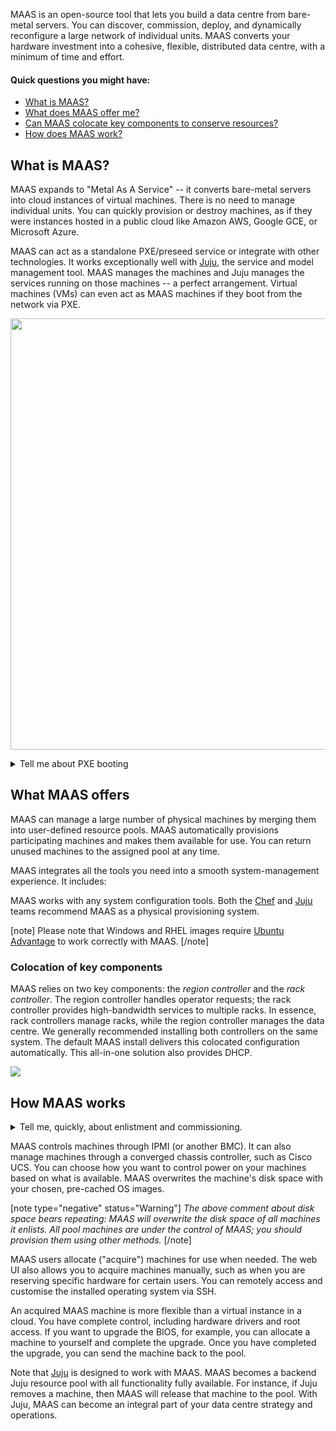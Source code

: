 <!-- snap-2-7-cli
||2.7|2.8|2.9|
|-----:|:-----:|:-----:|:-----:|
|Snap|**CLI** ~ [UI](/t/about-maas-snap-2-7-ui/2263)|[CLI](/t/about-maas-snap-2-8-cli/2264) ~ [UI](/t/about-maas-snap-2-8-ui/2265)|[CLI](/t/about-maas-snap-2-9-cli/2266) ~ [UI](/t/about-maas-snap-2-9-ui/2267)|
|Packages|[CLI](/t/about-maas-deb-2-7-cli/2268) ~ [UI](/t/about-maas-deb-2-7-ui/2269)|[CLI](/t/about-maas-deb-2-8-cli/2270) ~ [UI](/t/about-maas-deb-2-8-ui/2271)|[CLI](/t/about-maas-deb-2-9-cli/2272) ~ [UI](/t/about-maas-deb-2-9-ui/2273)|
snap-2-7-cli -->

<!-- deb-2-7-cli
|| 2.7 | 2.8 | 2.9|
|-----:|:-----:|:-----:|:-----:|
|Snap|[CLI](about-maas-snap-2-7-cli/2838) ~ [UI](/t/about-maas-snap-2-7-ui/2263) |[CLI](/t/about-maas-snap-2-8-cli/2264) ~ [UI](/t/about-maas-snap-2-8-ui/2265) |[CLI](/t/about-maas-snap-2-9-cli/2266) ~ [UI](/t/about-maas-snap-2-9-ui/2267)|
|Packages|**CLI** ~  [UI](/t/about-maas-deb-2-7-ui/2269)|[CLI](/t/about-maas-deb-2-8-cli/2270) ~ [UI](/t/about-maas-deb-2-8-ui/2271)|[CLI](/t/about-maas-deb-2-9-cli/2272) ~ [UI](/t/about-maas-deb-2-9-ui/2273)|
deb-2-7-cli -->

<!-- snap-2-7-ui
|| 2.7 | 2.8 | 2.9|
|-----:|:-----:|:-----:|:-----:|
|Snap|[CLI](/t/about-maas-snap-2-7-cli/2838) ~ **UI**|[CLI](/t/about-maas-snap-2-8-cli/2264) ~ [UI](/t/about-maas-snap-2-8-ui/2265)|[CLI](/t/about-maas-snap-2-9-cli/2266) ~ [UI](/t/about-maas-snap-2-9-ui/2267)|
|Packages|[CLI](/t/about-maas-deb-2-7-cli/2268) ~ [UI](/t/about-maas-deb-2-7-ui/2269)|[CLI](/t/about-maas-deb-2-8-cli/2270) ~ [UI](/t/about-maas-deb-2-8-ui/2271)|[CLI](/t/about-maas-deb-2-9-cli/2272) ~ [UI](/t/about-maas-deb-2-9-ui/2273)|
snap-2-7-ui -->

<!-- deb-2-8-cli
|| 2.7 | 2.8 | 2.9|
|-----:|:-----:|:-----:|:-----:|
|Snap|[CLI](about-maas-snap-2-7-cli/2838) ~ [UI](/t/about-maas-snap-2-7-ui/2263) |[CLI](/t/about-maas-snap-2-8-cli/2264) ~ [UI](/t/about-maas-snap-2-8-ui/2265) |[CLI](/t/about-maas-snap-2-9-cli/2266) ~ [UI](/t/about-maas-snap-2-9-ui/2267)|
|Packages|**CLI** ~  [UI](/t/about-maas-deb-2-7-ui/2269)|[CLI](/t/about-maas-deb-2-8-cli/2270) ~ [UI](/t/about-maas-deb-2-8-ui/2271)|[CLI](/t/about-maas-deb-2-9-cli/2272) ~ [UI](/t/about-maas-deb-2-9-ui/2273)|
deb-2-8-cli -->

<!-- deb-2-7-ui
|| 2.7 | 2.8 | 2.9|
|-----:|:-----:|:-----:|:-----:|
|Snap|[CLI](about-maas-snap-2-7-cli/2838) ~ [UI](/t/about-maas-snap-2-7-ui/2263)|[CLI](/t/about-maas-snap-2-8-cli/2264) ~ [UI](/t/about-maas-snap-2-8-ui/2265)|[CLI](/t/about-maas-snap-2-9-cli/2266) ~ [UI](/t/about-maas-snap-2-9-ui/2267)|
|Packages|[CLI](/t/about-maas-deb-2-7-cli/2268) ~ **UI**|[CLI](/t/about-maas-deb-2-8-cli/2270) ~ [UI](/t/about-maas-deb-2-8-ui/2271)|[CLI](/t/about-maas-deb-2-9-cli/2272) ~ [UI](/t/about-maas-deb-2-9-ui/2273)|
deb-2-7-ui -->

<!-- snap-2-8-cli
|| 2.7 | 2.8 | 2.9|
|-----:|:-----:|:-----:|:-----:|
|Snap|[CLI](/t/about-maas-snap-2-7-cli/2838) ~ [UI](/t/about-maas-snap-2-7-ui/2263) | **CLI** / [UI](/t/about-maas-snap-2-8-ui/2265) |[CLI](/t/about-maas-snap-2-9-cli/2266) ~ [UI](/t/about-maas-snap-2-9-ui/2267) |
|Packages|[CLI](/t/about-maas-deb-2-7-cli/2268) ~ [UI](/t/about-maas-deb-2-7-ui/2269) |[CLI](/t/about-maas-deb-2-8-cli/2270) ~ [UI](/t/about-maas-deb-2-8-ui/2271) |[CLI](/t/about-maas-deb-2-9-cli/2272) ~ [UI](/t/about-maas-deb-2-9-ui/2273) |
snap-2-8-cli -->

<!-- snap-2-8-ui
|| 2.7 | 2.8 | 2.9|
|-----:|:-----:|:-----:|:-----:|
|Snap|[CLI](/t/about-maas-snap-2-7-cli/2838) ~ [UI](/t/about-maas-snap-2-7-ui/2263)|[CLI](/t/about-maas-snap-2-8-cli/2264) ~ **UI**|[CLI](/t/about-maas-snap-2-9-cli/2266) ~ [UI](/t/about-maas-snap-2-9-ui/2267)|
|Packages|[CLI](/t/about-maas-deb-2-7-cli/2268) ~ [UI](/t/about-maas-deb-2-7-ui/2269)|[CLI](/t/about-maas-deb-2-8-cli/2270) ~ [UI](/t/about-maas-deb-2-8-ui/2271)|[CLI](/t/about-maas-deb-2-9-cli/2272) ~ [UI](/t/about-maas-deb-2-9-ui/2273)|
snap-2-8-ui -->

<!-- deb-2-8-cli
|| 2.7 | 2.8 | 2.9|
|-----:|:-----:|:-----:|:-----:|
|Snap|[CLI](/t/about-maas-snap-2-7-cli/2838) ~ [UI](/t/about-maas-snap-2-7-ui/2263)|[CLI](/t/about-maas-snap-2-8-cli/2264) ~ [UI](/t/about-maas-snap-2-8-ui/2265)|[CLI](/t/about-maas-snap-2-9-cli/2266) ~ [UI](/t/about-maas-snap-2-9-ui/2267)|
|Packages|[CLI](/t/about-maas-deb-2-7-cli/2268) ~ [UI](/t/about-maas-deb-2-7-ui/2269)|**CLI** ~  [UI](/t/about-maas-deb-2-8-ui/2271)|[CLI](/t/about-maas-deb-2-9-cli/2272) ~ [UI](/t/about-maas-deb-2-9-ui/2273)|
deb-2-8-cli -->

<!-- deb-2-8-ui
|| 2.7 | 2.8 | 2.9|
|-----:|:-----:|:-----:|:-----:|
|Snap|[CLI](/t/about-maas-snap-2-7-cli/2838) ~ [UI](/t/about-maas-snap-2-7-ui/2263)|[CLI](/t/about-maas-snap-2-8-cli/2264) ~ [UI](/t/about-maas-snap-2-8-ui/2265)|[CLI](/t/about-maas-snap-2-9-cli/2266) ~ [UI](/t/about-maas-snap-2-9-ui/2267)|
|Packages|[CLI](/t/about-maas-deb-2-7-cli/2268) ~ [UI](/t/about-maas-deb-2-7-ui/2269)|[CLI](/t/about-maas-deb-2-8-cli/2270) ~ **UI**|[CLI](/t/about-maas-deb-2-9-cli/2272) ~ [UI](/t/about-maas-deb-2-9-ui/2273)|
deb-2-8-ui -->

<!-- snap-2-9-cli
|| 2.7 | 2.8 | 2.9|
|-----:|:-----:|:-----:|:-----:|
|Snap|[CLI](/t/about-maas-snap-2-7-cli/2838) ~ [UI](/t/about-maas-snap-2-7-ui/2263)|[CLI](/t/about-maas-snap-2-8-cli/2264) ~ [UI](/t/about-maas-snap-2-8-ui/2265)|**CLI** ~  [UI](/t/about-maas-snap-2-9-ui/2267)|
|Packages|[CLI](/t/about-maas-deb-2-7-cli/2268) ~ [UI](/t/about-maas-deb-2-7-ui/2269)|[CLI](/t/about-maas-deb-2-8-cli/2270) ~ [UI](/t/about-maas-deb-2-8-ui/2271)|[CLI](/t/about-maas-deb-2-9-cli/2272) ~ [UI](/t/about-maas-deb-2-9-ui/2273)|
snap-2-9-cli -->

<!-- snap-2-9-ui
|| 2.7 | 2.8 | 2.9|
|-----:|:-----:|:-----:|:-----:|
|Snap|[CLI](/t/about-maas-snap-2-7-cli/2838) ~ [UI](/t/about-maas-snap-2-7-ui/2263)|[CLI](/t/about-maas-snap-2-8-cli/2264) ~ [UI](/t/about-maas-snap-2-8-ui/2265)|[CLI](/t/about-maas-snap-2-9-cli/2266) ~ **UI**|
|Packages|[CLI](/t/about-maas-deb-2-7-cli/2268) ~ [UI](/t/about-maas-deb-2-7-ui/2269)|[CLI](/t/about-maas-deb-2-8-cli/2270) ~ [UI](/t/about-maas-deb-2-8-ui/2271)|[CLI](/t/about-maas-deb-2-9-cli/2272) ~ [UI](/t/about-maas-deb-2-9-ui/2273)|
snap-2-9-ui -->

<!-- deb-2-9-cli
|| 2.7 | 2.8 | 2.9|
|-----:|:-----:|:-----:|:-----:|
|Snap|[CLI](/t/about-maas-snap-2-7-cli/2838) ~ [UI](/t/about-maas-snap-2-7-ui/2263)|[CLI](/t/about-maas-snap-2-8-cli/2264) ~ [UI](/t/about-maas-snap-2-8-ui/2265)|[CLI](/t/about-maas-snap-2-9-cli/2266) ~ [UI](/t/about-maas-snap-2-9-ui/2267)|
|Packages|[CLI](/t/about-maas-deb-2-7-cli/2268) ~ [UI](/t/about-maas-deb-2-7-ui/2269)|[CLI](/t/about-maas-deb-2-8-cli/2270) ~ [UI](/t/about-maas-deb-2-8-ui/2271)|**CLI** ~  [UI](/t/about-maas-deb-2-9-ui/2273)|
deb-2-9-cli -->

<!-- deb-2-9-ui
|| 2.7 | 2.8 | 2.9|
|-----:|:-----:|:-----:|:-----:|
|Snap|[CLI](/t/about-maas-snap-2-7-cli/2838) ~ [UI](/t/about-maas-snap-2-7-ui/2263)|[CLI](/t/about-maas-snap-2-8-cli/2264) ~ [UI](/t/about-maas-snap-2-8-ui/2265)|[CLI](/t/about-maas-snap-2-9-cli/2266) ~ [UI](/t/about-maas-snap-2-9-ui/2267)|
|Packages|[CLI](/t/about-maas-deb-2-7-cli/2268) ~ [UI](/t/about-maas-deb-2-7-ui/2269)|[CLI](/t/about-maas-deb-2-8-cli/2270) ~ [UI](/t/about-maas-deb-2-8-ui/2271)|[CLI](/t/about-maas-deb-2-9-cli/2272) ~ **UI**|
deb-2-9-ui -->

MAAS is an open-source tool that lets you build a data centre from bare-metal servers. You can discover, commission, deploy, and dynamically reconfigure a large network of individual units.  MAAS converts your hardware investment into a cohesive, flexible, distributed data centre, with a minimum of time and effort.

#### Quick questions you might have:

* [What is MAAS?](#heading--what-is-maas)
* [What does MAAS offer me?](#heading--what-maas-offers)
* [Can MAAS colocate key components to conserve  resources?](#heading--colocation-of-key-components)
* [How does MAAS work?](#heading--how-maas-works)

<h2 id="heading--what-is-maas">What is MAAS?</h2>

MAAS expands to "Metal As A Service" -- it converts bare-metal servers into cloud instances of virtual machines. There is no need to manage individual units. You can quickly provision or destroy machines, as if they were instances hosted in a public cloud like Amazon AWS, Google GCE, or Microsoft Azure.

MAAS can act as a standalone PXE/preseed service or integrate with other technologies. It works exceptionally well with [Juju](https://jaas.ai/docs/maas-cloud), the service and model management tool. MAAS manages the machines and Juju manages the services running on those machines -- a perfect arrangement.  Virtual machines (VMs) can even act as MAAS machines if they boot from the network via PXE.

<a href="https://discourse.maas.io/uploads/default/original/1X/d19eff9ef45c554d085ee1d657e4ddd810eac6df.jpeg" target="_blank"><img width="690" src="https://discourse.maas.io/uploads/default/original/1X/d19eff9ef45c554d085ee1d657e4ddd810eac6df.jpeg"></a>

<details><summary>Tell me about PXE booting</summary>

PXE stands for "Preboot Execution Environment," usually pronounced "pixie."  The term refers to a way of booting an OS image (or other software assembly) downloaded to a client via a NIC.  The NIC must be PXE-capable for this to work.  Many NICs can be configured to support PXE boot with a software switch.

</details>

<h2 id="heading--what-maas-offers">What MAAS offers</h2>

MAAS can manage a large number of physical machines by merging them into user-defined resource pools. MAAS automatically provisions participating machines and makes them available for use. You can return unused machines to the assigned pool at any time. 

MAAS integrates all the tools you need into a smooth system-management experience. It includes:

<!-- deb-2-7-ui deb-2-8-ui deb-2-9-ui snap-2-7-ui snap-2-8-ui snap-2-9-ui 
- web UI (optimised for mobile devices)
- Ubuntu, CentOS, Windows, and RHEL installation support
- open-source IP address management (IPAM)
- full API/CLI support
- high availability (optional)
- IPv6 support
- inventory of components
- DHCP and DNS for other devices on the network
- DHCP relay integration
- VLAN and fabric support
- NTP for the entire infrastructure
- hardware testing
- composable hardware support

These tools can be controlled from a responsive web UI.  You can easily (re)configure and scale your data centre with MAAS.

<a href="https://discourse.maas.io/uploads/default/original/1X/00968a71b82ce01c45ae3b345ed6b1270d0927bf.jpeg" target = "_blank"><img src="https://discourse.maas.io/uploads/default/original/1X/00968a71b82ce01c45ae3b345ed6b1270d0927bf.jpeg"></a> 

deb-2-7-ui deb-2-8-ui deb-2-9-ui snap-2-7-ui snap-2-8-ui snap-2-9-ui -->

<!-- deb-2-7-cli deb-2-8-cli deb-2-9-cli snap-2-7-cli snap-2-8-cli snap-2-9-cli
- Ubuntu, CentOS, Windows, and RHEL installation support
- open-source IP address management (IPAM)
- high availability (optional)
- IPv6 support
- inventory of components
- DHCP and DNS for other devices on the network
- DHCP relay integration
- VLAN and fabric support
- NTP for the entire infrastructure
- hardware testing
- composable hardware support

These tools can be controlled from a [CLI](/t/maas-cli/802) driven by a REST API.  You can easily (re)configure and scale your data centre with MAAS.

<a href="https://discourse.maas.io/uploads/default/original/1X/40fdae53957095e5a830458dc5c7a62ea5d78c10.jpeg" target = "_blank"><img src="https://discourse.maas.io/uploads/default/original/1X/40fdae53957095e5a830458dc5c7a62ea5d78c10.jpeg"></a> 

*Listing generated with [lsmm -t](/t/the-cli-cookbook/2218#heading--lsmm-t), a recipe in our [CLI cookbook](/t/the-cli-cookbook/2218) page.
deb-2-7-cli deb-2-8-cli deb-2-9-cli snap-2-7-cli snap-2-8-cli snap-2-9-cli -->

MAAS works with any system configuration tools. Both the [Chef](https://www.chef.io/chef) and [Juju](https://jaas.ai/) teams recommend MAAS as a physical provisioning system.

[note]
Please note that Windows and RHEL images require [Ubuntu Advantage](https://www.ubuntu.com/support) to work correctly with MAAS.
[/note]

<h3 id="heading--colocation-of-key-components">Colocation of key components</h3>

MAAS relies on two key components: the *region controller* and the *rack controller*. The region controller handles operator requests; the rack controller provides high-bandwidth services to multiple racks. In essence, rack controllers manage racks, while the region controller manages the data centre. We generally recommended installing both controllers on the same system.  The default MAAS install delivers this colocated configuration automatically. This all-in-one solution also provides DHCP. 

<!-- deb-2-7-cli
See [Concepts and terms](/t/concepts-and-terms-deb-2-7-cli/2520#heading--controllers) for a deeper understanding of these components. Note that in special cases, such as [high availability or load balancing](/t/high-availability-deb-2-7-cli/2688), you will want to install multiple region and rack controllers.  You should also review your existing network design to determine whether [MAAS-managed DHCP](/t/managing-dhcp-deb-2-7-cli/2904) will cause problems.
deb-2-7-cli  -->

<!-- deb-2-7-ui
See [Concepts and terms](/t/concepts-and-terms-deb-2-7-ui/2521#heading--controllers) for a deeper understanding of these components. Note that in special cases, such as [high availability or load balancing](/t/high-availability-deb-2-7-ui/2689), you will want to install multiple region and rack controllers.  You should also review your existing network design to determine whether [MAAS-managed DHCP](/t/managing-dhcp-deb-2-7-ui/2905) will cause problems.
deb-2-7-ui  -->

<!-- deb-2-8-cli
See [Concepts and terms](/t/concepts-and-terms-deb-2-8-cli/2522#heading--controllers) for a deeper understanding of these components. Note that in special cases, such as [high availability or load balancing](/t/high-availability-deb-2-8-cli/2690), you will want to install multiple region and rack controllers.  You should also review your existing network design to determine whether [MAAS-managed DHCP](/t/managing-dhcp-deb-2-8-cli/2906) will cause problems.
deb-2-8-cli  -->

<!-- deb-2-8-ui
See [Concepts and terms](/t/concepts-and-terms-deb-2-8-ui/2523#heading--controllers) for a deeper understanding of these components. Note that in special cases, such as [high availability or load balancing](/t/high-availability-deb-2-8-ui/2691), you will want to install multiple region and rack controllers.  You should also review your existing network design to determine whether [MAAS-managed DHCP](/t/managing-dhcp-deb-2-8-ui/2907) will cause problems.
deb-2-8-ui  -->

<!-- deb-2-9-cli
See [Concepts and terms](/t/concepts-and-terms-deb-2-9-cli/2524#heading--controllers) for a deeper understanding of these components. Note that in special cases, such as [high availability or load balancing](/t/high-availability-deb-2-9-cli/2692), you will want to install multiple region and rack controllers.  You should also review your existing network design to determine whether [MAAS-managed DHCP](/t/managing-dhcp-deb-2-9-cli/2908) will cause problems.
deb-2-9-cli  -->

<!-- deb-2-9-ui
See [Concepts and terms](/t/concepts-and-terms-deb-2-9-ui/2525#heading--controllers) for a deeper understanding of these components. Note that in special cases, such as [high availability or load balancing](/t/high-availability-deb-2-9-ui/2693), you will want to install multiple region and rack controllers.  You should also review your existing network design to determine whether [MAAS-managed DHCP](/t/managing-dhcp-deb-2-9-ui/2909) will cause problems.
deb-2-9-ui  -->

<!-- snap-2-7-cli
See [Concepts and terms](/t/concepts-and-terms-snap-2-7-cli/2514#heading--controllers) for a deeper understanding of these components. Note that in special cases, such as [high availability or load balancing](/t/high-availability-snap-2-7-cli/2682), you will want to install multiple region and rack controllers.  You should also review your existing network design to determine whether [MAAS-managed DHCP](/t/managing-dhcp-snap-2-7-cli/2898) will cause problems.
snap-2-7-cli  -->

<!-- snap-2-7-ui
See [Concepts and terms](/t/concepts-and-terms-snap-2-7-ui/2515#heading--controllers) for a deeper understanding of these components. Note that in special cases, such as [high availability or load balancing](/t/high-availability-snap-2-7-ui/2683), you will want to install multiple region and rack controllers.  You should also review your existing network design to determine whether [MAAS-managed DHCP](/t/managing-dhcp-snap-2-7-ui/2899) will cause problems.
snap-2-7-ui  -->

<!-- snap-2-8-cli
See [Concepts and terms](/t/concepts-and-terms-snap-2-8-cli/2516#heading--controllers) for a deeper understanding of these components. Note that in special cases, such as [high availability or load balancing](/t/high-availability-snap-2-8-cli/2684), you will want to install multiple region and rack controllers.  You should also review your existing network design to determine whether [MAAS-managed DHCP](/t/managing-dhcp-snap-2-8-cli/2900) will cause problems.
snap-2-8-cli  -->

<!-- snap-2-8-ui
See [Concepts and terms](/t/concepts-and-terms-snap-2-8-ui/2517#heading--controllers) for a deeper understanding of these components. Note that in special cases, such as [high availability or load balancing](/t/high-availability-snap-2-8-ui/2685), you will want to install multiple region and rack controllers.  You should also review your existing network design to determine whether [MAAS-managed DHCP](/t/managing-dhcp-snap-2-8-ui/2901) will cause problems.
snap-2-8-ui  -->

<!-- snap-2-9-cli
See [Concepts and terms](/t/concepts-and-terms-snap-2-9-cli/2518#heading--controllers) for a deeper understanding of these components. Note that in special cases, such as [high availability or load balancing](/t/high-availability-snap-2-9-cli/2686), you will want to install multiple region and rack controllers.  You should also review your existing network design to determine whether [MAAS-managed DHCP](/t/managing-dhcp-snap-2-9-cli/2902) will cause problems.
snap-2-9-cli  -->

<!-- snap-2-9-ui
See [Concepts and terms](/t/concepts-and-terms-snap-2-9-ui/2519#heading--controllers) for a deeper understanding of these components. Note that in special cases, such as [high availability or load balancing](/t/high-availability-snap-2-9-ui/2687), you will want to install multiple region and rack controllers.  You should also review your existing network design to determine whether [MAAS-managed DHCP](/t/managing-dhcp-snap-2-9-ui/2903) will cause problems.
snap-2-9-ui  -->

<a href="https://discourse.maas.io/uploads/default/original/1X/3ad2b128fbc034e9f575f21c0415a6e6c55baea3.jpeg" target = "_blank"><img src="https://discourse.maas.io/uploads/default/original/1X/3ad2b128fbc034e9f575f21c0415a6e6c55baea3.jpeg"></a>

<h2 id="heading--how-maas-works">How MAAS works</h2>

<!-- deb-2-7-cli
When you [add a new machine](/t/add-machines-deb-2-7-cli/2280#heading--add-a-node-manually) to MAAS, or elect to add a machine that MAAS has [enlisted](/t/add-machines-deb-2-7-cli/2280#heading--enlistment), MAAS [commissions](/t/commission-machines-deb-2-7-cli/2472) it for service and adds it to the pool.  At that point, the machine is ready for use. MAAS keeps things simple, marking machines as "New," "Commissioning," "Ready," and so on.
deb-2-7-cli  -->

<!-- deb-2-7-ui
When you [add a new machine](/t/add-machines-deb-2-7-ui/2281#heading--add-a-node-manually) to MAAS, or elect to add a machine that MAAS has [enlisted](/t/add-machines-deb-2-7-ui/2281#heading--enlistment), MAAS [commissions](/t/commission-machines-deb-2-7-ui/2473) it for service and adds it to the pool.  At that point, the machine is ready for use. MAAS keeps things simple, marking machines as "New," "Commissioning," "Ready," and so on.
deb-2-7-ui  -->

<!-- deb-2-8-cli
When you [add a new machine](/t/add-machines-deb-2-8-cli/2282#heading--add-a-node-manually) to MAAS, or elect to add a machine that MAAS has [enlisted](/t/add-machines-deb-2-8-cli/2282#heading--enlistment), MAAS [commissions](/t/commission-machines-deb-2-8-cli/2474) it for service and adds it to the pool.  At that point, the machine is ready for use. MAAS keeps things simple, marking machines as "New," "Commissioning," "Ready," and so on.
deb-2-8-cli  -->

<!-- deb-2-8-ui
When you [add a new machine](/t/add-machines-deb-2-8-ui/2283#heading--add-a-node-manually) to MAAS, or elect to add a machine that MAAS has [enlisted](/t/add-machines-deb-2-8-ui/2283#heading--enlistment), MAAS [commissions](/t/commission-machines-deb-2-8-ui/2475) it for service and adds it to the pool.  At that point, the machine is ready for use. MAAS keeps things simple, marking machines as "New," "Commissioning," "Ready," and so on.
deb-2-8-ui  -->

<!-- deb-2-9-cli
When you [add a new machine](/t/add-machines-deb-2-9-cli/2284#heading--add-a-node-manually) to MAAS, or elect to add a machine that MAAS has [enlisted](/t/add-machines-deb-2-9-cli/2284#heading--enlistment), MAAS [commissions](/t/commission-machines-deb-2-9-cli/2476) it for service and adds it to the pool.  At that point, the machine is ready for use. MAAS keeps things simple, marking machines as "New," "Commissioning," "Ready," and so on.
deb-2-9-cli  -->

<!-- deb-2-9-ui
When you [add a new machine](/t/add-machines-deb-2-9-ui/2285#heading--add-a-node-manually) to MAAS, or elect to add a machine that MAAS has [enlisted](/t/add-machines-deb-2-9-ui/2285#heading--enlistment), MAAS [commissions](/t/commission-machines-deb-2-9-ui/2477) it for service and adds it to the pool.  At that point, the machine is ready for use. MAAS keeps things simple, marking machines as "New," "Commissioning," "Ready," and so on.
deb-2-9-ui  -->

<!-- snap-2-7-cli
When you [add a new machine](/t/add-machines-2-7-cli/2274#heading--add-a-node-manually) to MAAS, or elect to add a machine that MAAS has [enlisted](/t/add-machines-2-7-cli/2274#heading--enlistment), MAAS [commissions](/t/commission-machines-snap-2-7-cli/2466) it for service and adds it to the pool.  At that point, the machine is ready for use. MAAS keeps things simple, marking machines as "New," "Commissioning," "Ready," and so on.
snap-2-7-cli  -->

<!-- snap-2-7-ui
When you [add a new machine](/t/add-machines-snap-2-7-ui/2275#heading--add-a-node-manually) to MAAS, or elect to add a machine that MAAS has [enlisted](/t/add-machines-snap-2-7-ui/2275#heading--enlistment), MAAS [commissions](/t/commission-machines-snap-2-7-ui/2467) it for service and adds it to the pool.  At that point, the machine is ready for use. MAAS keeps things simple, marking machines as "New," "Commissioning," "Ready," and so on.
snap-2-7-ui  -->

<!-- snap-2-8-cli
When you [add a new machine](/t/add-machines-snap-2-8-cli/2276#heading--add-a-node-manually) to MAAS, or elect to add a machine that MAAS has [enlisted](/t/add-machines-snap-2-8-cli/2276#heading--enlistment), MAAS [commissions](/t/commission-machines-snap-2-8-cli/2468) it for service and adds it to the pool.  At that point, the machine is ready for use. MAAS keeps things simple, marking machines as "New," "Commissioning," "Ready," and so on.
snap-2-8-cli  -->

<!-- snap-2-8-ui
When you [add a new machine](/t/add-machines-snap-2-8-ui/2277#heading--add-a-node-manually) to MAAS, or elect to add a machine that MAAS has [enlisted](/t/add-machines-snap-2-8-ui/2277#heading--enlistment), MAAS [commissions](/t/commission-machines-snap-2-8-ui/2469) it for service and adds it to the pool.  At that point, the machine is ready for use. MAAS keeps things simple, marking machines as "New," "Commissioning," "Ready," and so on.
snap-2-8-ui  -->

<!-- snap-2-9-cli
When you [add a new machine](/t/add-machines-snap-2-9-cli/2278#heading--add-a-node-manually) to MAAS, or elect to add a machine that MAAS has [enlisted](/t/add-machines-snap-2-9-cli/2278#heading--enlistment), MAAS [commissions](/t/commission-machines-snap-2-9-cli/2470) it for service and adds it to the pool.  At that point, the machine is ready for use. MAAS keeps things simple, marking machines as "New," "Commissioning," "Ready," and so on.
snap-2-9-cli  -->

<!-- snap-2-9-ui
When you [add a new machine](/t/add-machines-snap-2-9-ui/2279#heading--add-a-node-manually) to MAAS, or elect to add a machine that MAAS has [enlisted](/t/add-machines-snap-2-9-ui/2279#heading--enlistment), MAAS [commissions](/t/commission-machines-snap-2-9-ui/2471) it for service and adds it to the pool.  At that point, the machine is ready for use. MAAS keeps things simple, marking machines as "New," "Commissioning," "Ready," and so on.
snap-2-9-ui  -->

<details><summary>Tell me, quickly, about enlistment and commissioning.</summary>

There are two ways to add a machine to MAAS.  Assuming it's on the network and capable of PXE-booting, you can add it explicitly -- or MAAS can simply discover it when you turn it on.

Enlistment just means that MAAS discovers a machine when you turn it on, and presents it to the MAAS administrator, so that they can choose whether or not to commission it.  Machines that have only been enlisted will show up in the machine list as "New."

Commissioning means that MAAS has successfully booted the machine, scanned and recorded its resources, and prepared it for eventual deployment.  Machines that you explicitly add are automatically commissioned.  MAAS marks a successfully-commissioned machine as "Ready" in the machine list.

</details>

<!-- deb-2-7-ui deb-2-8-ui deb-2-9-ui snap-2-7-ui snap-2-8-ui snap-2-9-ui 
<a href="https://discourse.maas.io/uploads/default/original/1X/605019de31078dd70df72ff199d812de13a30d00.jpeg" target = "_blank"><img src="https://discourse.maas.io/uploads/default/original/1X/605019de31078dd70df72ff199d812de13a30d00.jpeg"></a>
deb-2-7-ui deb-2-8-ui deb-2-9-ui snap-2-7-ui snap-2-8-ui snap-2-9-ui  -->

<!-- deb-2-7-cli deb-2-8-cli deb-2-9-cli snap-2-7-cli snap-2-8-cli snap-2-9-cli
<a href="https://discourse.maas.io/uploads/default/original/1X/6aec9b567022216d80596411e689a14e1f594674.jpeg" target = "_blank"><img src="https://discourse.maas.io/uploads/default/original/1X/6aec9b567022216d80596411e689a14e1f594674.jpeg"></a>
deb-2-7-cli deb-2-8-cli deb-2-9-cli snap-2-7-cli snap-2-8-cli snap-2-9-cli -->

MAAS controls machines through IPMI (or another BMC). It can also manage machines through a converged chassis controller, such as Cisco UCS.  You can choose how you want to control power on your machines based on what is available.  MAAS overwrites the machine's disk space with your chosen, pre-cached OS images.

[note type="negative" status="Warning"]
*The above comment about disk space bears repeating: MAAS will overwrite the disk space of all machines it enlists. All pool machines are under the control of MAAS; you should provision them using other methods.*
[/note]

MAAS users allocate ("acquire") machines for use when needed. The web UI also allows you to acquire machines manually, such as when you are reserving specific hardware for certain users. You can remotely access and customise the installed operating system via SSH.

<!-- deb-2-7-ui deb-2-8-ui deb-2-9-ui snap-2-7-ui snap-2-8-ui snap-2-9-ui 
<a href="https://discourse.maas.io/uploads/default/original/1X/8101d641c55d912cd66646bd99bbee9bb8f196ab.jpeg" target = "_blank"><img src="https://discourse.maas.io/uploads/default/original/1X/8101d641c55d912cd66646bd99bbee9bb8f196ab.jpeg"></a>
deb-2-7-ui deb-2-8-ui deb-2-9-ui snap-2-7-ui snap-2-8-ui snap-2-9-ui -->

<!-- deb-2-7-cli deb-2-8-cli deb-2-9-cli snap-2-7-cli snap-2-8-cli snap-2-9-cli
<a href="https://discourse.maas.io/uploads/default/original/1X/ac3b251a916bb18a7e7e463d7fa3c57ef32628da.jpeg" target = "_blank"><img src="https://discourse.maas.io/uploads/default/original/1X/ac3b251a916bb18a7e7e463d7fa3c57ef32628da.jpeg"></a>

When acquiring machines from the API/CLI, you can specify requirements ("constraints"). Common constraints are memory, CPU cores, connected networks, and assigned physical zone.
deb-2-7-cli deb-2-8-cli deb-2-9-cli snap-2-7-cli snap-2-8-cli snap-2-9-cli -->

An acquired MAAS machine is more flexible than a virtual instance in a cloud. You have complete control, including hardware drivers and root access. If you want to upgrade the BIOS, for example, you can allocate a machine to yourself and complete the upgrade.  Once you have completed the upgrade, you can send the machine back to the pool.

Note that [Juju](https://jaas.ai/docs/maas-cloud) is designed to work with MAAS. MAAS becomes a backend Juju resource pool with all functionality fully available. For instance, if Juju removes a machine, then MAAS will release that machine to the pool.  With Juju, MAAS can become an integral part of your data centre strategy and operations.
